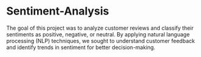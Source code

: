 # Sentiment-Analysis
The goal of this project was to analyze customer reviews and classify their sentiments as positive, negative, or neutral. By applying natural language processing (NLP) techniques, we sought to understand customer feedback and identify trends in sentiment for better decision-making.
